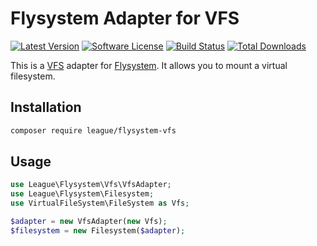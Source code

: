 # Flysystem Adapter for VFS

[![Latest Version](https://img.shields.io/github/release/thephpleague/flysystem-vfs.svg?style=flat-square)](https://github.com/thephpleague/flysystem-vfs/releases)
[![Software License](https://img.shields.io/badge/license-MIT-brightgreen.svg?style=flat-square)](LICENSE.md)
[![Build Status](https://img.shields.io/travis/thephpleague/flysystem-vfs/master.svg?style=flat-square)](https://travis-ci.org/thephpleague/flysystem-vfs)
[![Total Downloads](https://img.shields.io/packagist/dt/league/flysystem-vfs.svg?style=flat-square)](https://packagist.org/packages/league/flysystem-vfs)

This is a [VFS](https://github.com/adlawson/php-vfs) adapter for [Flysystem](http://flysystem.thephpleague.com/). It allows you to mount a virtual filesystem.

## Installation

```bash
composer require league/flysystem-vfs
```

## Usage

```php
use League\Flysystem\Vfs\VfsAdapter;
use League\Flysystem\Filesystem;
use VirtualFileSystem\FileSystem as Vfs;

$adapter = new VfsAdapter(new Vfs);
$filesystem = new Filesystem($adapter);
```
